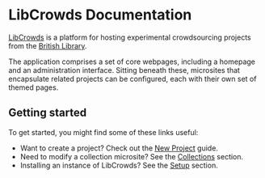 # LibCrowds Documentation

[LibCrowds](https://www.libcrowds.com) is a platform for hosting experimental
crowdsourcing projects from the [British Library](https://www.bl.uk/).

The application comprises a set of core webpages, including a homepage and an
administration interface. Sitting beneath these, microsites that encapsulate
related projects can be configured, each with their own set of themed pages.

## Getting started

To get started, you might find some of these links useful:

- Want to create a project?
Check out the [New Project](/projects/new.md) guide.
- Need to modify a collection microsite?
See the [Collections](/collections/introduction.md) section.
- Installing an instance of LibCrowds?
See the [Setup](/setup/installation.md) section.
